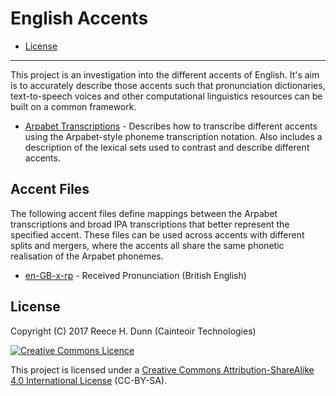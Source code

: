 # English Accents

- [License](#license)

----------

This project is an investigation into the different accents of English. It's
aim is to accurately describe those accents such that pronunciation
dictionaries, text-to-speech voices and other computational linguistics
resources can be built on a common framework.

*  [Arpabet Transcriptions](docs/arpabet.md) - Describes how to transcribe
   different accents using the Arpabet-style phoneme transcription notation.
   Also includes a description of the lexical sets used to contrast and
   describe different accents.

## Accent Files

The following accent files define mappings between the Arpabet transcriptions
and broad IPA transcriptions that better represent the specified accent. These
files can be used across accents with different splits and mergers, where the
accents all share the same phonetic realisation of the Arpabet phonemes.

  *  [en-GB-x-rp](accents/en-GB-x-rp.csv) - Received Pronunciation (British English)

## License

Copyright (C) 2017 Reece H. Dunn (Cainteoir Technologies)

<a rel="license" href="http://creativecommons.org/licenses/by-sa/4.0/"><img alt="Creative Commons Licence" style="border-width:0" src="https://i.creativecommons.org/l/by-sa/4.0/88x31.png" /></a>

This project is licensed under a [Creative Commons Attribution-ShareAlike 4.0 International License](COPYING.md)
(CC-BY-SA).